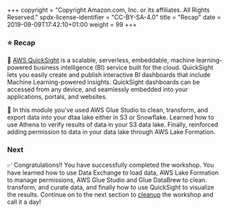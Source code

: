 +++
copyright = "Copyright Amazon.com, Inc. or its affiliates. All Rights Reserved."
spdx-license-identifier = "CC-BY-SA-4.0"
title = "Recap"
date = 2019-09-09T17:42:10+01:00
weight = 99
+++

### :star: Recap

:key: [AWS QuickSight][quicksight] is a scalable, serverless, embeddable, machine learning-powered business intelligence (BI) service built for the cloud. QuickSight lets you easily create and publish interactive BI dashboards that include Machine Learning-powered insights. QuickSight dashboards can be accessed from any device, and seamlessly embedded into your applications, portals, and websites.

:wrench: In this module you've used AWS Glue Studio to clean, transform, and export data into your dtaa lake either in S3 or Snowflake. Learned how to use Athena to verify results of data in your S3 data lake. Finally, reinforced adding permission to data in your data lake through AWS Lake Formation.

### Next

:white_check_mark: Congratulations!! You have successfully completed the workshop. You have learned how to use Data Exchange to load data, AWS Lake Formation to manage permissions, AWS Glue Studio and Glue DataBrew to clean. transform, and curate data, and finally how to use QuickSight to visualize the results. Continue on to the next section to [cleanup][cleanup] the workshop and call it a day!

[quicksight]: https://aws.amazon.com/quicksight/
[cleanup]: ../cleanup

